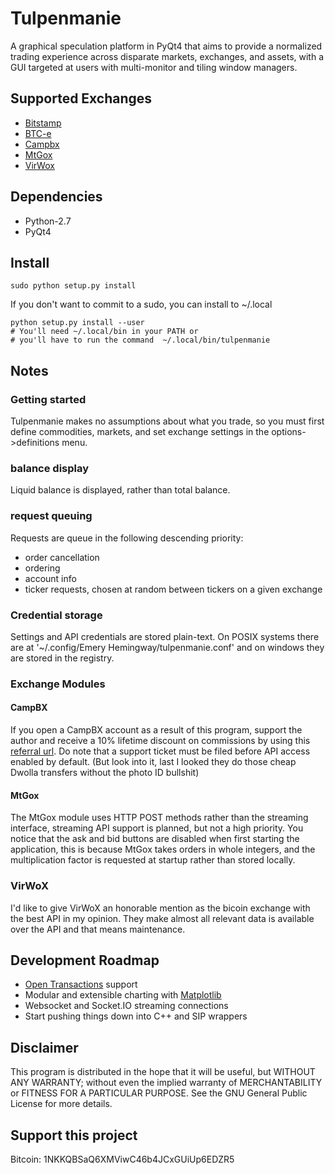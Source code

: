 # Tulpenmanie
A graphical speculation platform in PyQt4 that aims to provide a normalized 
trading experience across disparate markets, exchanges, and assets, with a 
GUI targeted at users with multi-monitor and tiling window managers.

## Supported Exchanges
 - [Bitstamp](https://www.bitstamp.net/)
 - [BTC-e](https://btc-e.com/)
 - [Campbx](https://campbx.com/)
 - [MtGox](https://mtgox.com/)
 - [VirWox](https://www.virwox.com?r=180bd)

## Dependencies
 - Python-2.7
 - PyQt4

## Install
    sudo python setup.py install

If you don't want to commit to a sudo, you can install to ~/.local

    python setup.py install --user
    # You'll need ~/.local/bin in your PATH or 
    # you'll have to run the command  ~/.local/bin/tulpenmanie

## Notes
### Getting started
Tulpenmanie makes no assumptions about what you trade, so you must first define
commodities, markets, and set exchange settings in the options->definitions
menu.

### balance display
Liquid balance is displayed, rather than total balance.
### request queuing
Requests are queue in the following descending priority:
 - order cancellation
 - ordering
 - account info
 - ticker requests, chosen at random between tickers on a given exchange

### Credential storage
Settings and API credentials are stored plain-text. On POSIX systems there are at
'~/.config/Emery Hemingway/tulpenmanie.conf' and on windows they are stored in 
the registry.

### Exchange Modules
#### CampBX
If you open a CampBX account as a result of this program, support the 
author and receive a 10% lifetime discount on commissions by using 
this [referral url](https://campbx.com/register.php?r=P3hAnksjDmY).
Do note that a support ticket must be filed before API access enabled
by default. (But look into it, last I looked they do those cheap Dwolla 
transfers without the photo ID bullshit)

#### MtGox
The MtGox module uses HTTP POST methods rather than the streaming interface, 
streaming API support is planned, but not a high priority. You notice that the 
ask and bid buttons are disabled when first starting the application, this is 
because MtGox takes orders in whole integers, and the multiplication factor is 
requested at startup rather than stored locally.

### VirWoX
I'd like to give VirWoX an honorable mention as the bicoin exchange with the 
best API in my opinion. They make almost all relevant data is available over 
the API and that means maintenance.

## Development Roadmap
 - [Open Transactions](https://github.com/FellowTraveler/Open-Transactions) 
   support
 - Modular and extensible charting with [Matplotlib](http://matplotlib.org/)
 - Websocket and Socket.IO streaming connections
 - Start pushing things down into C++ and SIP wrappers

## Disclaimer
This program is distributed in the hope that it will be useful,
but WITHOUT ANY WARRANTY; without even the implied warranty of
MERCHANTABILITY or FITNESS FOR A PARTICULAR PURPOSE.  See the
GNU General Public License for more details.

## Support this project
Bitcoin: 1NKKQBSaQ6XMViwC46b4JCxGUiUp6EDZR5
